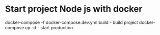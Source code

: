 # Start project Node js  with docker

docker-compose -f docker-compose.dev.yml build - build project
docker-compose up -d - start production